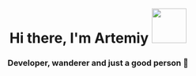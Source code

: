 <h1 align="center">Hi there, I'm Artemiy 
<img src="https://github.com/blackcater/blackcater/raw/main/images/Hi.gif" height="70"/></h1>
<h3 align="center">Developer, wanderer and just a good person 🌝</h3>
